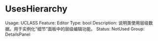 # UsesHierarchy

Usage: UCLASS
Feature: Editor
Type: bool
Description: 说明类使用层级数据。用于实例化“细节”面板中的层级编辑功能。
Status: NotUsed
Group: DetailsPanel